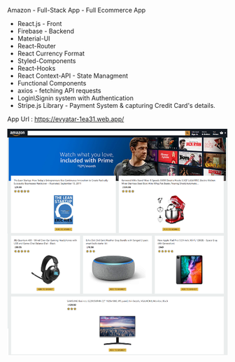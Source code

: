 
Amazon - Full-Stack App - Full Ecommerce App

* React.js - Front
* Firebase - Backend
* Material-UI 
* React-Router
* React Currency Format
* Styled-Components
* React-Hooks
* React Context-API - State Managment
* Functional Components
* axios - fetching API requests
* Login\Signin system with Authentication
* Stripe.js Library - Payment System & capturing Credit Card's details. 

App Url : https://evyatar-1ea31.web.app/

![alt text](https://github.com/EvyatarHaim1/Amazon/blob/main/src/screenView.png)

